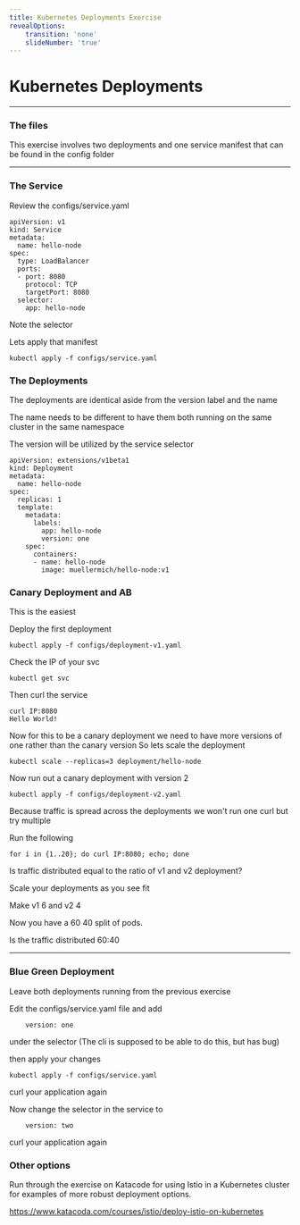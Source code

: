 ```yaml
---
title: Kubernetes Deployments Exercise
revealOptions:
    transition: 'none'
    slideNumber: 'true'
---
```


# Kubernetes Deployments

---

### The files

This exercise involves two deployments and one service manifest
that can be found in the config folder

---


### The Service

Review the configs/service.yaml

```
apiVersion: v1
kind: Service
metadata:
  name: hello-node
spec:
  type: LoadBalancer
  ports:
  - port: 8080
    protocol: TCP
    targetPort: 8080
  selector:
    app: hello-node

```

Note the selector

Lets apply that manifest

```
kubectl apply -f configs/service.yaml
```


### The Deployments

The deployments are identical aside from the version label and the name

The name needs to be different to have them both running on the same 
cluster in the same namespace

The version will be utilized by the service selector

```
apiVersion: extensions/v1beta1
kind: Deployment
metadata:
  name: hello-node
spec:
  replicas: 1
  template:
    metadata:
      labels:
        app: hello-node
        version: one
    spec:
      containers:
      - name: hello-node
        image: muellermich/hello-node:v1

```

###  Canary Deployment and AB
This is the easiest

Deploy the first deployment

```
kubectl apply -f configs/deployment-v1.yaml
```

Check the IP of your svc

```
kubectl get svc
```
Then curl the service
```
curl IP:8080
Hello World!
```
Now for this to be a canary deployment we need to have more versions
of one rather than the canary version
So lets scale the deployment

```
kubectl scale --replicas=3 deployment/hello-node
```
Now run out a canary deployment with version 2

```
kubectl apply -f configs/deployment-v2.yaml
```

Because traffic is spread across the deployments we won't run one curl but try multiple

Run the following
```
for i in {1..20}; do curl IP:8080; echo; done
```

Is traffic distributed equal to the ratio of v1 and v2 deployment?

Scale your deployments as you see fit

Make v1 6 and v2 4

Now you have a 60 40 split of pods.

Is the traffic distributed 60:40

---

### Blue Green Deployment

Leave both deployments running from the previous exercise

Edit the configs/service.yaml file and add
```
    version: one
```
under the selector (The cli is supposed to be able to do this, but has bug)

then apply your changes
```
kubectl apply -f configs/service.yaml
```

curl your application again

Now change the selector in the service to
```
    version: two
```

curl your application again

### Other options

Run through the exercise on Katacode for using Istio in a Kubernetes
cluster for examples of more robust deployment options.  

https://www.katacoda.com/courses/istio/deploy-istio-on-kubernetes

